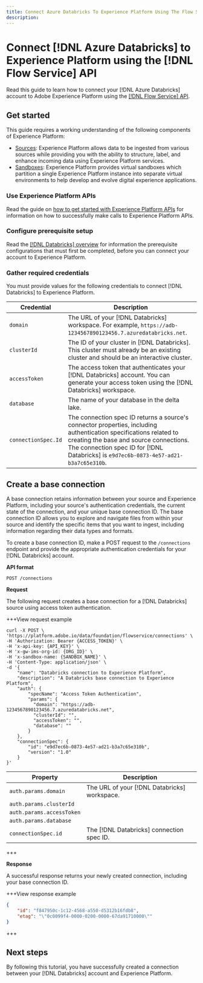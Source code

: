 ```yaml
---
title: Connect Azure Databricks To Experience Platform Using The Flow Service API
description: 
---
```

# Connect [!DNL Azure Databricks] to Experience Platform using the [!DNL Flow Service] API

Read this guide to learn how to connect your [!DNL Azure Databricks] account to Adobe Experience Platform using the [[!DNL Flow Service] API](https://developer.adobe.com/experience-platform-apis/references/flow-service/).

## Get started

This guide requires a working understanding of the following components of Experience Platform:

* [Sources](../../../../home.md): Experience Platform allows data to be ingested from various sources while providing you with the ability to structure, label, and enhance incoming data using Experience Platform services.
* [Sandboxes](../../../../../sandboxes/home.md): Experience Platform provides virtual sandboxes which partition a single Experience Platform instance into separate virtual environments to help develop and evolve digital experience applications.

### Use Experience Platform APIs

Read the guide on [how to get started with Experience Platform APIs](../../../../../landing/api-guide.md) for information on how to successfully make calls to Experience Platform APIs.

### Configure prerequisite setup

Read the [[!DNL Databricks] overview](../../../../connectors/databases/databricks.md) for information the prerequisite configurations that must first be completed, before you can connect your account to Experience Platform.

### Gather required credentials

You must provide values for the following credentials to connect [!DNL Databricks] to Experience Platform.

| Credential | Description |
| --- | --- |
| `domain` | The URL of your [!DNL Databricks] workspace. For example, `https://adb-1234567890123456.7.azuredatabricks.net`. |
| `clusterId` | The ID of your cluster in [!DNL Databricks]. This cluster must already be an existing cluster and should be an interactive cluster. |
| `accessToken` | The access token that authenticates your [!DNL Databricks] account. You can generate your access token using the [!DNL Databricks] workspace. |
| `database` | The name of your database in the delta lake. |
| `connectionSpec.Id` | The connection spec ID returns a source's connector properties, including authentication specifications related to creating the base and source connections. The connection spec ID for [!DNL Databricks] is `e9d7ec6b-0873-4e57-ad21-b3a7c65e310b`. |

## Create a base connection

A base connection retains information between your source and Experience Platform, including your source's authentication credentials, the current state of the connection, and your unique base connection ID. The base connection ID allows you to explore and navigate files from within your source and identify the specific items that you want to ingest, including information regarding their data types and formats.

To create a base connection ID, make a POST request to the `/connections` endpoint and provide the appropriate authentication credentials for your [!DNL Databricks] account.

**API format**

```https
POST /connections
```

**Request**

The following request creates a base connection for a [!DNL Databricks] source using access token authentication.

+++View request example

```shell
curl -X POST \
'https://platform.adobe.io/data/foundation/flowservice/connections' \
-H 'Authorization: Bearer {ACCESS_TOKEN}' \
-H 'x-api-key: {API_KEY}' \
-H 'x-gw-ims-org-id: {ORG_ID}' \
-H 'x-sandbox-name: {SANDBOX_NAME}' \
-H 'Content-Type: application/json' \
-d '{
    "name": "Databricks connection to Experience Platform",
    "description": "A Databricks base connection to Experience Platform",
    "auth": {
        "specName": "Access Token Authentication",
        "params": {
          "domain": "https://adb-1234567890123456.7.azuredatabricks.net",
          "clusterId": "",
          "accessToken": "",
          "database": ""
        }
    },
    "connectionSpec": {
        "id": "e9d7ec6b-0873-4e57-ad21-b3a7c65e310b",
        "version": "1.0"
    }
}'
```

| Property | Description |
| --- | --- |
| `auth.params.domain` | The URL of your [!DNL Databricks] workspace. |
| `auth.params.clusterId` |
| `auth.params.accessToken` |
| `auth.params.database` |
| `connectionSpec.id` | The [!DNL Databricks] connection spec ID. |

+++

**Response**

A successful response returns your newly created connection, including your base connection ID.

+++View response example

```json
{
    "id": "f847950c-1c12-4568-a550-d5312b16fdb8",
    "etag": "\"0c0099f4-0000-0200-0000-67da91710000\""
}
```

+++

## Next steps

By following this tutorial, you have successfully created a connection between your [!DNL Databricks] account and Experience Platform. 